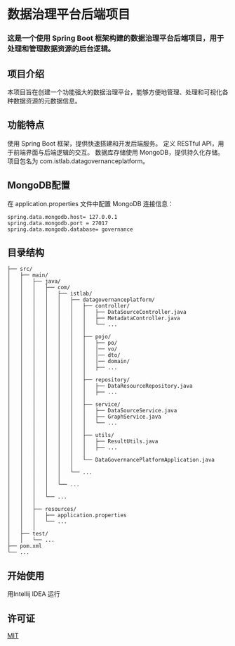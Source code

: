 <h1>
数据治理平台后端项目
    <h3>这是一个使用 Spring Boot 框架构建的数据治理平台后端项目，用于处理和管理数据资源的后台逻辑。</h3>
</h1>

## 项目介绍

本项目旨在创建一个功能强大的数据治理平台，能够方便地管理、处理和可视化各种数据资源的元数据信息。

## 功能特点
使用 Spring Boot 框架，提供快速搭建和开发后端服务。
定义 RESTful API，用于前端界面与后端逻辑的交互。
数据库存储使用 MongoDB，提供持久化存储。
项目包名为 com.istlab.datagovernanceplatform。

## MongoDB配置
在 application.properties 文件中配置 MongoDB 连接信息：
```
spring.data.mongodb.host= 127.0.0.1
spring.data.mongodb.port = 27017
spring.data.mongodb.database= governance
```


## 目录结构
```
├── src/
│   ├── main/
│   │   ├── java/
│   │   │   ├── com/
│   │   │   │   ├── istlab/
│   │   │   │   │   ├── datagovernanceplatform/
│   │   │   │   │   │   ├── controller/
│   │   │   │   │   │   │   ├── DataSourceController.java
│   │   │   │   │   │   │   ├── MetadataController.java
│   │   │   │   │   │   │   └── ...
│   │   │   │   │   │   │
│   │   │   │   │   │   ├── pojo/
│   │   │   │   │   │   │   ├── po/
│   │   │   │   │   │   │   │── vo/
│   │   │   │   │   │   │   │── dto/
│   │   │   │   │   │   │   │── domain/
│   │   │   │   │   │   │   ├── ...
│   │   │   │   │   │   │
│   │   │   │   │   │   ├── repository/
│   │   │   │   │   │   │   ├── DataResourceRepository.java
│   │   │   │   │   │   │   ├── ...
│   │   │   │   │   │   │
│   │   │   │   │   │   ├── service/
│   │   │   │   │   │   │   ├── DataSourceService.java
│   │   │   │   │   │   │   ├── GraphService.java
│   │   │   │   │   │   │   └── ...
│   │   │   │   │   │   │
│   │   │   │   │   │   ├── utils/
│   │   │   │   │   │   │   ├── ResultUtils.java
│   │   │   │   │   │   │   ├── ...
│   │   │   │   │   │   │
│   │   │   │   │   │   └── DataGovernancePlatformApplication.java
│   │   │   │   │   │   
│   │   │   │   │   └── ...
│   │   │   │   │
│   │   │   │   └── ...
│   │   │   │
│   │   │   └── ...
│   │   │
│   │   ├── resources/
│   │   │   ├── application.properties
│   │   │   └── ...
│   │   │
│   ├── test/
│   │   └── ...
├── pom.xml
└── ...
```


## 开始使用
用Intellij IDEA 运行

## 许可证
[MIT](http://opensource.org/licenses/MIT)


